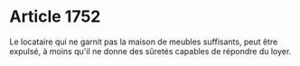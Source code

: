 # Article 1752

Le locataire qui ne garnit pas la maison de meubles suffisants, peut être expulsé, à moins qu'il ne donne des sûretés capables de répondre du loyer.